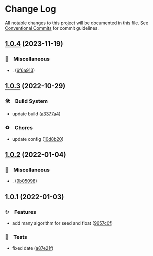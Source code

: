 # Change Log

All notable changes to this project will be documented in this file.
See [Conventional Commits](https://conventionalcommits.org) for commit guidelines.

## [1.0.4](https://github.com/bluelovers/ws-random/compare/@lazy-random/seed-date@1.0.3...@lazy-random/seed-date@1.0.4) (2023-11-19)



### 🔖　Miscellaneous

* . ([6f6a913](https://github.com/bluelovers/ws-random/commit/6f6a9134e94200862ac5956980cf7046fd9aadac))



## [1.0.3](https://github.com/bluelovers/ws-random/compare/@lazy-random/seed-date@1.0.2...@lazy-random/seed-date@1.0.3) (2022-10-29)



### 🛠　Build System

* update build ([a3377a4](https://github.com/bluelovers/ws-random/commit/a3377a45f6e3895378d1b633d02a501464836ea1))


### ♻️　Chores

* update config ([10d8b20](https://github.com/bluelovers/ws-random/commit/10d8b20d2ebc76491ac971bf8b9280f66285e056))



## [1.0.2](https://github.com/bluelovers/ws-random/compare/@lazy-random/seed-date@1.0.1...@lazy-random/seed-date@1.0.2) (2022-01-04)


### 🔖　Miscellaneous

* . ([9b05098](https://github.com/bluelovers/ws-random/commit/9b050981c3c0fe7f8fef37483e47ce33b283a40c))





## 1.0.1 (2022-01-03)


### ✨　Features

* add many algorithm for seed and float ([9657c0f](https://github.com/bluelovers/ws-random/commit/9657c0f307e41178ac2402c9bf088761c3ca7ed8))


### 🚨　Tests

* fixed date ([a87e21f](https://github.com/bluelovers/ws-random/commit/a87e21fe48ed683ab4cd5b31e6cf5e43a1f2cbf6))
